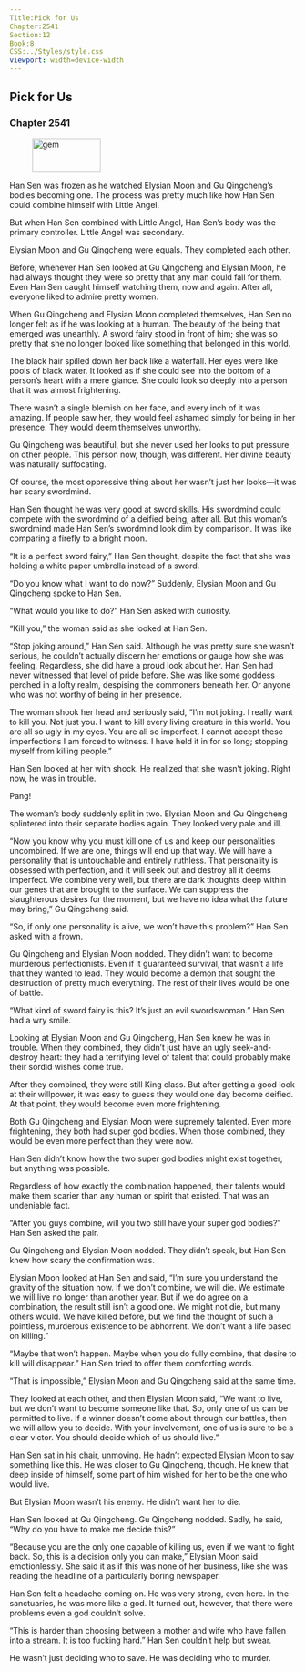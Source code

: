 ```yaml
---
Title:Pick for Us 
Chapter:2541 
Section:12 
Book:8 
CSS:../Styles/style.css 
viewport: width=device-width
---
```

  
## Pick for Us
### Chapter 2541
  
<figure>
	<img src="../Images/gem.gif" alt="gem" id="gem" width="120" height="60" />
</figure>
  

  
Han Sen was frozen as he watched Elysian Moon and Gu Qingcheng’s bodies becoming one. The process was pretty much like how Han Sen could combine himself with Little Angel.

But when Han Sen combined with Little Angel, Han Sen’s body was the primary controller. Little Angel was secondary.

Elysian Moon and Gu Qingcheng were equals. They completed each other.

Before, whenever Han Sen looked at Gu Qingcheng and Elysian Moon, he had always thought they were so pretty that any man could fall for them. Even Han Sen caught himself watching them, now and again. After all, everyone liked to admire pretty women.

When Gu Qingcheng and Elysian Moon completed themselves, Han Sen no longer felt as if he was looking at a human. The beauty of the being that emerged was unearthly. A sword fairy stood in front of him; she was so pretty that she no longer looked like something that belonged in this world.

The black hair spilled down her back like a waterfall. Her eyes were like pools of black water. It looked as if she could see into the bottom of a person’s heart with a mere glance. She could look so deeply into a person that it was almost frightening.

There wasn’t a single blemish on her face, and every inch of it was amazing. If people saw her, they would feel ashamed simply for being in her presence. They would deem themselves unworthy.

Gu Qingcheng was beautiful, but she never used her looks to put pressure on other people. This person now, though, was different. Her divine beauty was naturally suffocating.

Of course, the most oppressive thing about her wasn’t just her looks—it was her scary swordmind.

Han Sen thought he was very good at sword skills. His swordmind could compete with the swordmind of a deified being, after all. But this woman’s swordmind made Han Sen’s swordmind look dim by comparison. It was like comparing a firefly to a bright moon.

“It is a perfect sword fairy,” Han Sen thought, despite the fact that she was holding a white paper umbrella instead of a sword.

“Do you know what I want to do now?” Suddenly, Elysian Moon and Gu Qingcheng spoke to Han Sen.

“What would you like to do?” Han Sen asked with curiosity.

“Kill you,” the woman said as she looked at Han Sen.

“Stop joking around,” Han Sen said. Although he was pretty sure she wasn’t serious, he couldn’t actually discern her emotions or gauge how she was feeling. Regardless, she did have a proud look about her. Han Sen had never witnessed that level of pride before. She was like some goddess perched in a lofty realm, despising the commoners beneath her. Or anyone who was not worthy of being in her presence.

The woman shook her head and seriously said, “I’m not joking. I really want to kill you. Not just you. I want to kill every living creature in this world. You are all so ugly in my eyes. You are all so imperfect. I cannot accept these imperfections I am forced to witness. I have held it in for so long; stopping myself from killing people.”

Han Sen looked at her with shock. He realized that she wasn’t joking. Right now, he was in trouble.

Pang!

The woman’s body suddenly split in two. Elysian Moon and Gu Qingcheng splintered into their separate bodies again. They looked very pale and ill.

“Now you know why you must kill one of us and keep our personalities uncombined. If we are one, things will end up that way. We will have a personality that is untouchable and entirely ruthless. That personality is obsessed with perfection, and it will seek out and destroy all it deems imperfect. We combine very well, but there are dark thoughts deep within our genes that are brought to the surface. We can suppress the slaughterous desires for the moment, but we have no idea what the future may bring,” Gu Qingcheng said.

“So, if only one personality is alive, we won’t have this problem?” Han Sen asked with a frown.

Gu Qingcheng and Elysian Moon nodded. They didn’t want to become murderous perfectionists. Even if it guaranteed survival, that wasn’t a life that they wanted to lead. They would become a demon that sought the destruction of pretty much everything. The rest of their lives would be one of battle.

“What kind of sword fairy is this? It’s just an evil swordswoman.” Han Sen had a wry smile.

Looking at Elysian Moon and Gu Qingcheng, Han Sen knew he was in trouble. When they combined, they didn’t just have an ugly seek-and-destroy heart: they had a terrifying level of talent that could probably make their sordid wishes come true.

After they combined, they were still King class. But after getting a good look at their willpower, it was easy to guess they would one day become deified. At that point, they would become even more frightening.

Both Gu Qingcheng and Elysian Moon were supremely talented. Even more frightening, they both had super god bodies. When those combined, they would be even more perfect than they were now.

Han Sen didn’t know how the two super god bodies might exist together, but anything was possible.

Regardless of how exactly the combination happened, their talents would make them scarier than any human or spirit that existed. That was an undeniable fact.

“After you guys combine, will you two still have your super god bodies?” Han Sen asked the pair.

Gu Qingcheng and Elysian Moon nodded. They didn’t speak, but Han Sen knew how scary the confirmation was.

Elysian Moon looked at Han Sen and said, “I’m sure you understand the gravity of the situation now. If we don’t combine, we will die. We estimate we will live no longer than another year. But if we do agree on a combination, the result still isn’t a good one. We might not die, but many others would. We have killed before, but we find the thought of such a pointless, murderous existence to be abhorrent. We don’t want a life based on killing.”

“Maybe that won’t happen. Maybe when you do fully combine, that desire to kill will disappear.” Han Sen tried to offer them comforting words.

“That is impossible,” Elysian Moon and Gu Qingcheng said at the same time.

They looked at each other, and then Elysian Moon said, “We want to live, but we don’t want to become someone like that. So, only one of us can be permitted to live. If a winner doesn’t come about through our battles, then we will allow you to decide. With your involvement, one of us is sure to be a clear victor. You should decide which of us should live.”

Han Sen sat in his chair, unmoving. He hadn’t expected Elysian Moon to say something like this. He was closer to Gu Qingcheng, though. He knew that deep inside of himself, some part of him wished for her to be the one who would live.

But Elysian Moon wasn’t his enemy. He didn’t want her to die.

Han Sen looked at Gu Qingcheng. Gu Qingcheng nodded. Sadly, he said, “Why do you have to make me decide this?”

“Because you are the only one capable of killing us, even if we want to fight back. So, this is a decision only you can make,” Elysian Moon said emotionlessly. She said it as if this was none of her business, like she was reading the headline of a particularly boring newspaper.

Han Sen felt a headache coming on. He was very strong, even here. In the sanctuaries, he was more like a god. It turned out, however, that there were problems even a god couldn’t solve.

“This is harder than choosing between a mother and wife who have fallen into a stream. It is too fucking hard.” Han Sen couldn’t help but swear.

He wasn’t just deciding who to save. He was deciding who to murder.